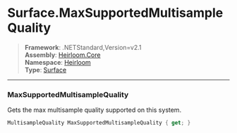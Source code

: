 # Surface.MaxSupportedMultisampleQuality

> **Framework**: .NETStandard,Version=v2.1  
> **Assembly**: [Heirloom.Core][0]  
> **Namespace**: [Heirloom][0]  
> **Type**: [Surface][1]

--------------------------------------------------------------------------------

### MaxSupportedMultisampleQuality

Gets the max multisample quality supported on this system.

```cs
MultisampleQuality MaxSupportedMultisampleQuality { get; }
```

[0]: ../Heirloom.Core.md
[1]: Heirloom.Surface.md
